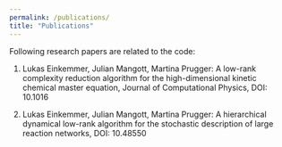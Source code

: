 ```yaml
---
permalink: /publications/
title: "Publications"
---
```


Following research papers are related to the code:

1. Lukas Einkemmer, Julian Mangott, Martina Prugger: A low-rank complexity reduction algorithm for the high-dimensional kinetic chemical master equation, Journal of Computational Physics, DOI: 10.1016

2. Lukas Einkemmer, Julian Mangott, Martina Prugger: A hierarchical dynamical low-rank algorithm for the stochastic description of large reaction networks, DOI: 10.48550
